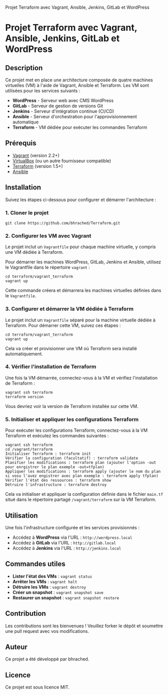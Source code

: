   Projet Terraform avec Vagrant, Ansible, Jenkins, GitLab et WordPress

Projet Terraform avec Vagrant, Ansible, Jenkins, GitLab et WordPress
====================================================================

Description
-----------

Ce projet met en place une architecture composée de quatre machines virtuelles (VM) à l'aide de Vagrant, Ansible et Terraform. Les VM sont utilisées pour les services suivants :

*   **WordPress** - Serveur web avec CMS WordPress
*   **GitLab** - Serveur de gestion de versions Git
*   **Jenkins** - Serveur d'intégration continue (CI/CD)
*   **Ansible** - Serveur d'orchestration pour l'approvisionnement automatique
*   **Terraform** - VM dédiée pour exécuter les commandes Terraform

Prérequis
---------

*   [Vagrant](https://www.vagrantup.com/) (version 2.2+)
*   [VirtualBox](https://www.virtualbox.org/) (ou un autre fournisseur compatible)
*   [Terraform](https://www.terraform.io/) (version 1.5+)
*   [Ansible](https://www.ansible.com/)

Installation
------------

Suivez les étapes ci-dessous pour configurer et démarrer l'architecture :

### 1\. Cloner le projet

    git clone https://github.com/bhrached/Terraform.git

### 2\. Configurer les VM avec Vagrant

Le projet inclut un `Vagrantfile` pour chaque machine virtuelle, y compris une VM dédiée à Terraform.

Pour démarrer les machines WordPress, GitLab, Jenkins et Ansible, utilisez le Vagrantfile dans le répertoire `vagrant` :

    cd terraform/vagrant_terraform
    vagrant up

Cette commande créera et démarrera les machines virtuelles définies dans le `Vagrantfile`.

### 3\. Configurer et démarrer la VM dédiée à Terraform

Le projet inclut un `Vagrantfile` séparé pour la machine virtuelle dédiée à Terraform. Pour démarrer cette VM, suivez ces étapes :

    cd terraform/vagrant_terraform
    vagrant up

Cela va créer et provisionner une VM où Terraform sera installé automatiquement.

### 4\. Vérifier l'installation de Terraform

Une fois la VM démarrée, connectez-vous à la VM et vérifiez l'installation de Terraform :

    vagrant ssh terraform
    terraform version

Vous devriez voir la version de Terraform installée sur cette VM.

### 5\. Initialiser et appliquer les configurations Terraform

Pour exécuter les configurations Terraform, connectez-vous à la VM Terraform et exécutez les commandes suivantes :

    vagrant ssh terraform
    cd /vagrant/terraform
    Initialiser Terraform : terraform init
    Vérifier la configuration (facultatif) : terraform validate
    Planifier les modifications : terraform plan (ajouter l'option -out pour enrgistrer le plan exemple -out=tfplan)
    Appliquer les modifications : terraform apply (ajouter le nom du plan si vosu l'avez engistrer avec plan exemple : terraform apply tfplan)
    Vérifier l'état des ressources : terraform show
    Détruire l'infrastructure : terraform destroy

Cela va initialiser et appliquer la configuration définie dans le fichier `main.tf` situé dans le répertoire partagé `/vagrant/terraform` sur la VM Terraform.

Utilisation
-----------

Une fois l'infrastructure configurée et les services provisionnés :

*   Accédez à **WordPress** via l'URL : `http://wordpress.local`
*   Accédez à **GitLab** via l'URL : `http://gitlab.local`
*   Accédez à **Jenkins** via l'URL : `http://jenkins.local`

Commandes utiles
----------------

*   **Lister l'état des VMs** : `vagrant status`
*   **Arrêter les VMs** : `vagrant halt`
*   **Détruire les VMs** : `vagrant destroy`
*   **Créer un snapshot** : `vagrant snapshot save`
*   **Restaurer un snapshot** : `vagrant snapshot restore`

## Contribution

Les contributions sont les bienvenues ! Veuillez forker le dépôt et soumettre une pull request avec vos modifications.

<h2>Auteur</h2>
<p>Ce projet a été développé par bhrached.</p>
<h2>Licence</h2>
<p>Ce projet est sous licence MIT.</p>